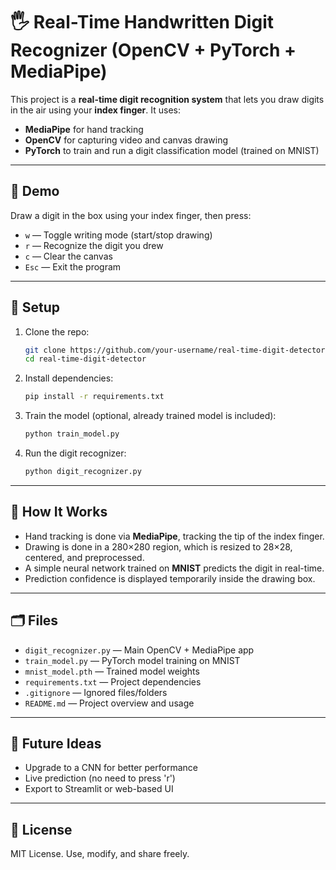 # 🖐️ Real-Time Handwritten Digit Recognizer (OpenCV + PyTorch + MediaPipe)

This project is a **real-time digit recognition system** that lets you draw digits in the air using your **index finger**. It uses:

- **MediaPipe** for hand tracking
- **OpenCV** for capturing video and canvas drawing
- **PyTorch** to train and run a digit classification model (trained on MNIST)

---

## 📸 Demo

Draw a digit in the box using your index finger, then press:

- `w` — Toggle writing mode (start/stop drawing)
- `r` — Recognize the digit you drew
- `c` — Clear the canvas
- `Esc` — Exit the program

---

## 🔧 Setup

1. Clone the repo:
   ```bash
   git clone https://github.com/your-username/real-time-digit-detector.git
   cd real-time-digit-detector
   ```

2. Install dependencies:
   ```bash
   pip install -r requirements.txt
   ```

3. Train the model (optional, already trained model is included):
   ```bash
   python train_model.py
   ```

4. Run the digit recognizer:
   ```bash
   python digit_recognizer.py
   ```

---

## 🧠 How It Works

- Hand tracking is done via **MediaPipe**, tracking the tip of the index finger.
- Drawing is done in a 280×280 region, which is resized to 28×28, centered, and preprocessed.
- A simple neural network trained on **MNIST** predicts the digit in real-time.
- Prediction confidence is displayed temporarily inside the drawing box.

---

## 🗂️ Files

- `digit_recognizer.py` — Main OpenCV + MediaPipe app
- `train_model.py` — PyTorch model training on MNIST
- `mnist_model.pth` — Trained model weights
- `requirements.txt` — Project dependencies
- `.gitignore` — Ignored files/folders
- `README.md` — Project overview and usage

---

## 🚀 Future Ideas

- Upgrade to a CNN for better performance
- Live prediction (no need to press 'r')
- Export to Streamlit or web-based UI

---

## 📄 License

MIT License. Use, modify, and share freely.
